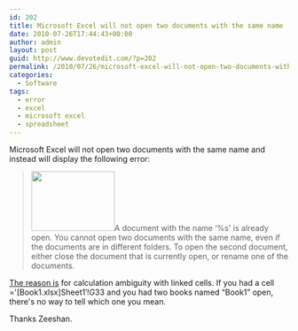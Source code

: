 ```yaml
---
id: 202
title: Microsoft Excel will not open two documents with the same name
date: 2010-07-26T17:44:43+00:00
author: admin
layout: post
guid: http://www.devotedit.com/?p=202
permalink: /2010/07/26/microsoft-excel-will-not-open-two-documents-with-the-same-name/
categories:
  - Software
tags:
  - error
  - excel
  - microsoft excel
  - spreadsheet
---
```

Microsoft Excel will not open two documents with the same name and instead will display the following error:

> [<img class="alignright" title="ui_excel_filename_collision" src="/wp-content/uploads/2010/07/ui_excel_filename_collision-150x108.png" alt="" width="150" height="108" />](/wp-content/uploads/2010/07/ui_excel_filename_collision.png)A document with the name &#8216;%s' is already open. You cannot open two documents with the same name, even if the documents are in different folders. To open the second document, either close the document that is currently open, or rename one of the documents.

[<!--more-->The reason is](http://blogs.msdn.com/b/excel/archive/2009/01/07/why-can-t-i-open-two-files-with-the-same-name.aspx) for calculation ambiguity with linked cells. If you had a cell ='[Book1.xlsx]Sheet1&#8242;!$G$33 and you had two books named &#8220;Book1&#8221; open, there's no way to tell which one you mean.

Thanks Zeeshan.